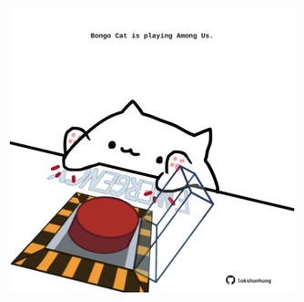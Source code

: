 <!-- built at 27/11/2023, 09:00:47 UTC -->
<p align="center">
  <img width="500" height="500" src="./ReadmeImage.svg">
</p>
